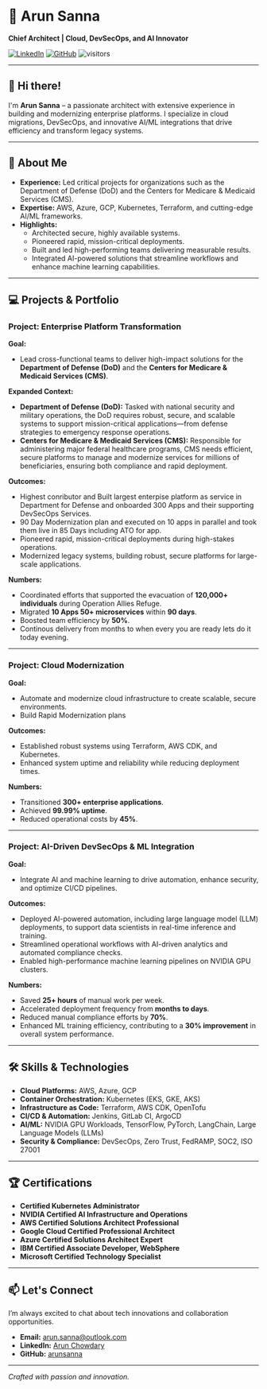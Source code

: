 # 🚀 Arun Sanna

**Chief Architect | Cloud, DevSecOps, and AI Innovator**

[![LinkedIn](https://img.shields.io/badge/LinkedIn-Profile-blue?style=flat-square)](https://www.linkedin.com/in/arunchowdary/)
[![GitHub](https://img.shields.io/badge/GitHub-arunsanna-informational?style=flat-square)](https://www.github.com/arunsanna)
![visitors](https://visitor-badge.glitch.me/badge?page_id=page.id&left_color=green&right_color=red)

---

## 👋 Hi there!

I'm **Arun Sanna** – a passionate architect with extensive experience in building and modernizing enterprise platforms. I specialize in cloud migrations, DevSecOps, and innovative AI/ML integrations that drive efficiency and transform legacy systems.

---

## 🚀 About Me

- **Experience:** Led critical projects for organizations such as the Department of Defense (DoD) and the Centers for Medicare & Medicaid Services (CMS).
- **Expertise:** AWS, Azure, GCP, Kubernetes, Terraform, and cutting-edge AI/ML frameworks.
- **Highlights:**
  - Architected secure, highly available systems.
  - Pioneered rapid, mission-critical deployments.
  - Built and led high-performing teams delivering measurable results.
  - Integrated AI-powered solutions that streamline workflows and enhance machine learning capabilities.

---

## 💻 Projects & Portfolio


### Project: Enterprise Platform Transformation
**Goal:**
- Lead cross-functional teams to deliver high-impact solutions for the **Department of Defense (DoD)** and the **Centers for Medicare & Medicaid Services (CMS)**.

**Expanded Context:**
- **Department of Defense (DoD):**
  Tasked with national security and military operations, the DoD requires robust, secure, and scalable systems to support mission-critical applications—from defense strategies to emergency response operations.
- **Centers for Medicare & Medicaid Services (CMS):**
  Responsible for administering major federal healthcare programs, CMS needs efficient, secure platforms to manage and modernize services for millions of beneficiaries, ensuring both compliance and rapid deployment.

**Outcomes:**
- Highest conributor and Built largest enterpise platform as service in Department for Defense and onboarded 300 Apps and their supporting DevSecOps Services.
- 90 Day Modernization plan and executed on 10 apps in parallel and took them live in 85 Days including ATO for app.
- Pioneered rapid, mission-critical deployments during high-stakes operations.
- Modernized legacy systems, building robust, secure platforms for large-scale applications.

**Numbers:**
- Coordinated efforts that supported the evacuation of **120,000+ individuals** during Operation Allies Refuge.
- Migrated **10 Apps 50+ microservices** within **90 days**.
- Boosted team efficiency by **50%**.
- Continous delivery from months to when every you are ready lets do it today evening.

---
### Project: Cloud Modernization
**Goal:**
- Automate and modernize cloud infrastructure to create scalable, secure environments.
- Build Rapid Modernization plans

**Outcomes:**
- Established robust systems using Terraform, AWS CDK, and Kubernetes.
- Enhanced system uptime and reliability while reducing deployment times.

**Numbers:**
- Transitioned **300+ enterprise applications**.
- Achieved **99.99% uptime**.
- Reduced operational costs by **45%**.

---

### Project: AI-Driven DevSecOps & ML Integration
**Goal:**
- Integrate AI and machine learning to drive automation, enhance security, and optimize CI/CD pipelines.

**Outcomes:**
- Deployed AI-powered automation, including large language model (LLM) deployments, to support data scientists in real-time inference and training.
- Streamlined operational workflows with AI-driven analytics and automated compliance checks.
- Enabled high-performance machine learning pipelines on NVIDIA GPU clusters.

**Numbers:**
- Saved **25+ hours** of manual work per week.
- Accelerated deployment frequency from **months to days**.
- Reduced manual compliance efforts by **70%**.
- Enhanced ML training efficiency, contributing to a **30% improvement** in overall system performance.

---

## 🛠️ Skills & Technologies

- **Cloud Platforms:** AWS, Azure, GCP
- **Container Orchestration:** Kubernetes (EKS, GKE, AKS)
- **Infrastructure as Code:** Terraform, AWS CDK, OpenTofu
- **CI/CD & Automation:** Jenkins, GitLab CI, ArgoCD
- **AI/ML:** NVIDIA GPU Workloads, TensorFlow, PyTorch, LangChain, Large Language Models (LLMs)
- **Security & Compliance:** DevSecOps, Zero Trust, FedRAMP, SOC2, ISO 27001

---

## 🏆 Certifications

- **Certified Kubernetes Administrator**
- **NVIDIA Certified AI Infrastructure and Operations**
- **AWS Certified Solutions Architect Professional**
- **Google Cloud Certified Professional Architect**
- **Azure Certified Solutions Architect Expert**
- **IBM Certified Associate Developer, WebSphere**
- **Microsoft Certified Technology Specialist**

---

## 📫 Let's Connect

I’m always excited to chat about tech innovations and collaboration opportunities.
- **Email:** [arun.sanna@outlook.com](mailto:arun.sanna@outlook.com)
- **LinkedIn:** [Arun Chowdary](https://www.linkedin.com/in/arunchowdary/)
- **GitHub:** [arunsanna](https://www.github.com/arunsanna)

---

*Crafted with passion and innovation.*